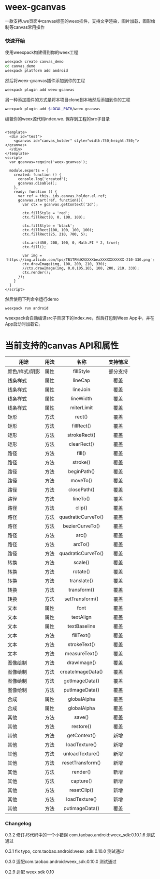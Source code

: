 # weex-gcanvas



一款支持.we页面中canvas标签的weex插件，支持文字渲染，图片加载，图形绘制等canvas常用操作

### 快速开始

使用weexpack构建得到你的weex工程

```bash
weexpack create canvas_demo
cd canvas_demo
weexpack platform add android
```

然后将weex-gcanvas插件添加到你的工程

``` bash
weexpack plugin add weex-gcanvas
```

另一种添加插件的方式是将本项目clone到本地然后添加到你的工程

``` bash
weexpack plugin add $LOCAL_PATH/weex-gcanvas
```

编辑你的weex源代码index.we. 保存到工程的src子目录

``` we

<template>
  <div id="test">
    <gcanvas id="canvas_holder" style="width:750;height:750;"></gcanvas>
  </div>
</template>
<script>
  var gcanvas=require('weex-gcanvas');
  
  module.exports = {
    created: function () {      
      console.log('created');     
      gcanvas.disable();
    },
    ready: function () {
      var ref = this._ids.canvas_holder.el.ref;
      gcanvas.start(ref, function(){
        var ctx = gcanvas.getContext('2d');
        
        ctx.fillStyle = 'red';
        ctx.fillRect(0, 0, 100, 100);
        
        ctx.fillStyle = 'black';
        ctx.fillRect(100, 100, 100, 100);
        ctx.fillRect(25, 210, 700, 5);
        
        ctx.arc(450, 200, 100, 0, Math.PI * 2, true);
        ctx.fill();
        
        var img = 'https://img.alicdn.com/tps/TB1TFNdKVXXXXbeaXXXXXXXXXXX-210-330.png';
        ctx.drawImage(img, 100, 200, 210, 330);
        //ctx.drawImage(img, 0,0,105,165, 100, 200, 210, 330);
        ctx.render();
      });
    }
  }
</script>
```

然后使用下列命令运行demo

```bash
weexpack run android
```

weexpack会自动编译src子目录下的index.we，然后打包到Weex App中，并在App启动时加载它。


# 当前支持的canvas API和属性

| 用途          | 用法         |   名称  | 支持情况  |
| ------------ | :-------------:| :-------:|:----------:|
| 颜色/样式/阴影     | 属性 | fillStyle | 部分支持 |
| 线条样式      | 属性      |  lineCap | 覆盖 |
| 线条样式 | 属性     |    lineJoin | 覆盖 |
| 线条样式 | 属性   |   lineWidth | 覆盖 |
| 线条样式 | 属性   | miterLimit | 覆盖 |
| 矩形 | 方法   | rect() | 覆盖 |
| 矩形 | 方法   | fillRect() | 覆盖 |
| 矩形 | 方法   | strokeRect() | 覆盖 |
| 矩形 | 方法   | clearRect() | 覆盖 |
| 路径 | 方法   | fill() | 覆盖 |
| 路径 | 方法   | stroke() | 覆盖 |
| 路径 | 方法   | beginPath() | 覆盖 |
| 路径 | 方法   | moveTo() | 覆盖 |
| 路径 | 方法   | closePath() | 覆盖 |
| 路径 | 方法   | lineTo() | 覆盖 |
| 路径 | 方法   | clip() | 覆盖 |
| 路径 | 方法   | quadraticCurveTo() | 覆盖 |
| 路径 | 方法   | bezierCurveTo() | 覆盖 |
| 路径 | 方法   | arc() | 覆盖 |
| 路径 | 方法   | arcTo() | 覆盖 |
| 路径 | 方法   | quadraticCurveTo() | 覆盖 |
| 转换 | 方法   | scale() | 覆盖 |
| 转换 | 方法   | rotate() | 覆盖 |
| 转换 | 方法   | translate() | 覆盖 |
| 转换 | 方法   | transform() | 覆盖 |
| 转换 | 方法   | setTransform() | 覆盖 |
| 文本 | 属性   |	font | 覆盖 |
| 文本 | 属性   |	textAlign | 覆盖 |
| 文本 | 属性   |	textBaseline | 覆盖 |
| 文本 | 方法   | fillText() | 覆盖 |
| 文本 | 方法   | strokeText() | 覆盖 |
| 文本 | 方法   | measureText() | 覆盖 |
| 图像绘制 | 方法   |	drawImage() | 覆盖 |
| 图像绘制 | 方法   | createImageData() | 覆盖 |
| 图像绘制 | 方法   | getImageData() | 覆盖 |
| 图像绘制 | 方法   | putImageData() | 覆盖 |
| 合成 | 属性   | globalAlpha | 覆盖 |
| 合成 | 属性   | globalAlpha | 覆盖 |
| 其他 | 方法   |	save() | 覆盖 |
| 其他 | 方法   | restore() | 覆盖 |
| 其他 | 方法   | getContext() | 新增 |
| 其他 | 方法   | loadTexture() | 新增 |
| 其他 | 方法   | unloadTexture() | 新增 |
| 其他 | 方法   | resetTransform() | 新增 |
| 其他 | 方法   | render() | 新增 |
| 其他 | 方法   | capture() | 新增 |
| 其他 | 方法   | resetClip() | 新增 |
| 其他 | 方法   | loadTexture() | 新增 |
| 其他 | 方法   | putImageData() | 覆盖 |

### Changelog

0.3.2
修订JS代码中的一个小错误
com.taobao.android:weex_sdk:0.10.1.6 测试通过

0.3.1
fix typo, com.taobao.android:weex_sdk:0.10.0 测试通过

0.3.0
适配com.taobao.android:weex_sdk:0.10.0 测试通过

0.2.9
适配 weex sdk 0.10